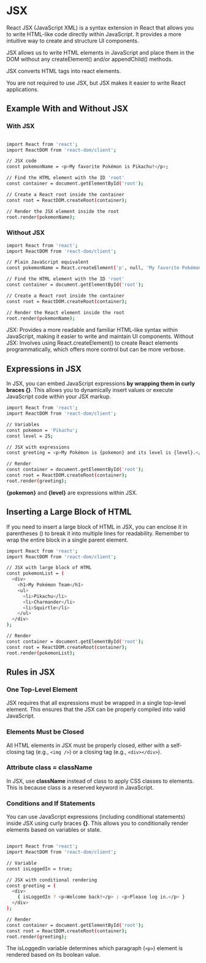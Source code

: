 <!-- @format -->

# JSX

React JSX (JavaScript XML) is a syntax extension in React that allows you to write HTML-like code directly within JavaScript. It provides a more intuitive way to create and structure UI components.

JSX allows us to write HTML elements in JavaScript and place them in the DOM without any createElement() and/or appendChild() methods.

JSX converts HTML tags into react elements.

You are not required to use JSX, but JSX makes it easier to write React applications.

## Example With and Without JSX

### With JSX

```sh

import React from 'react';
import ReactDOM from 'react-dom/client';

// JSX code
const pokemonName = <p>My favorite Pokémon is Pikachu!</p>;

// Find the HTML element with the ID 'root'
const container = document.getElementById('root');

// Create a React root inside the container
const root = ReactDOM.createRoot(container);

// Render the JSX element inside the root
root.render(pokemonName);
```

### Without JSX

```sh
import React from 'react';
import ReactDOM from 'react-dom/client';

// Plain JavaScript equivalent
const pokemonName = React.createElement('p', null, 'My favorite Pokémon is Pikachu!');

// Find the HTML element with the ID 'root'
const container = document.getElementById('root');

// Create a React root inside the container
const root = ReactDOM.createRoot(container);

// Render the React element inside the root
root.render(pokemonName);

```

JSX: Provides a more readable and familiar HTML-like syntax within JavaScript, making it easier to write and maintain UI components. Without JSX: Involves using React.createElement() to create React elements programmatically, which offers more control but can be more verbose.

## Expressions in JSX

In JSX, you can embed JavaScript expressions **by wrapping them in curly braces {}**. This allows you to dynamically insert values or execute JavaScript code within your JSX markup.

```sh
import React from 'react';
import ReactDOM from 'react-dom/client';

// Variables
const pokemon = 'Pikachu';
const level = 25;

// JSX with expressions
const greeting = <p>My Pokémon is {pokemon} and its level is {level}.</p>;

// Render
const container = document.getElementById('root');
const root = ReactDOM.createRoot(container);
root.render(greeting);

```

**{pokemon}** and **{level}** are expressions within JSX.

## Inserting a Large Block of HTML

If you need to insert a large block of HTML in JSX, you can enclose it in parentheses () to break it into multiple lines for readability. Remember to wrap the entire block in a single parent element.

```sh
import React from 'react';
import ReactDOM from 'react-dom/client';

// JSX with large block of HTML
const pokemonList = (
  <div>
    <h1>My Pokémon Team</h1>
    <ul>
      <li>Pikachu</li>
      <li>Charmander</li>
      <li>Squirtle</li>
    </ul>
  </div>
);

// Render
const container = document.getElementById('root');
const root = ReactDOM.createRoot(container);
root.render(pokemonList);

```

## Rules in JSX

### One Top-Level Element

JSX requires that all expressions must be wrapped in a single top-level element. This ensures that the JSX can be properly compiled into valid JavaScript.

### Elements Must be Closed

All HTML elements in JSX must be properly closed, either with a self-closing tag (e.g., `<img />`) or a closing tag (e.g., `<div></div>`).

### Attribute class = className

In JSX, use **className** instead of class to apply CSS classes to elements. This is because class is a reserved keyword in JavaScript.

### Conditions and If Statements

You can use JavaScript expressions (including conditional statements) inside JSX using curly braces **{}**. This allows you to conditionally render elements based on variables or state.

```sh

import React from 'react';
import ReactDOM from 'react-dom/client';

// Variable
const isLoggedIn = true;

// JSX with conditional rendering
const greeting = (
  <div>
    { isLoggedIn ? <p>Welcome back!</p> : <p>Please log in.</p> }
  </div>
);

// Render
const container = document.getElementById('root');
const root = ReactDOM.createRoot(container);
root.render(greeting);
```

The isLoggedIn variable determines which paragraph (`<p>`) element is rendered based on its boolean value.
